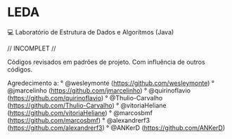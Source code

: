 # LEDA
💻 Laboratório de Estrutura de Dados e Algorítmos (Java)

// INCOMPLET //

Códigos revisados em padrões de projeto.
Com influência de outros códigos.

Agredecimento a:
° @wesleymonte (https://github.com/wesleymonte)
° @jmarcelinho (https://github.com/jmarcelinho)
° @quirinoflavio (https://github.com/quirinoflavio)
° @Thulio-Carvalho (https://github.com/Thulio-Carvalho)
° @vitoriaHeliane (https://github.com/vitoriaHeliane)
° @marcosbmf (https://github.com/marcosbmf)
° @alexandrerf3 (https://github.com/alexandrerf3)
° @ANKerD (https://github.com/ANKerD)
